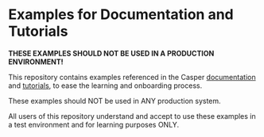 # Examples for Documentation and Tutorials

**THESE EXAMPLES SHOULD NOT BE USED IN A PRODUCTION ENVIRONMENT!**

This repository contains examples referenced in the Casper [documentation](https://docs.casperlabs.io/) and [tutorials](https://docs.casperlabs.io/resources/tutorials/), to ease the learning and onboarding process. 

These examples should NOT be used in ANY production system. 

All users of this repository understand and accept to use these examples in a test environment and for learning purposes ONLY.
